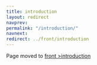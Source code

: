 ```yaml
---
title: introduction
layout: redirect
navprev: 
permalink: "/introduction/"
navnext: 
redirect: ../front/introduction
---
```


Page moved to [front >introduction](/front/introduction)

